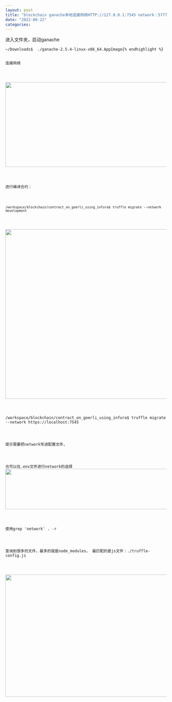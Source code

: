 ```yaml
---
layout: post
title: "blockchain ganache本地连接网络HTTP://127.0.0.1:7545 network：5777"
date: "2022-09-22"
categories: 
---
```

<p>进入文件夹，启动ganache</p>

<pre>
<code>~/Downloads$&nbsp; ./ganache-2.5.4-linux-x86_64.AppImage{% endhighlight %}

<p>连接网络</p>

<p><img height="264" src="/uploads/ckeditor/pictures/473/image-20220922171331-1.png" width="1129" /></p>

<p>进行编译合约：</p>

<p><code>/workspace/blockchain/contract_on_goerli_using_infura$ truffle migrate --network development</code></p>

<p><img height="528" src="/uploads/ckeditor/pictures/474/image-20220922172221-1.png" width="1920" /></p>

<p>/workspace/blockchain/contract_on_goerli_using_infura$ truffle migrate --network https://localhost:7545</p>

<p>提示需要把network写进配置文件，</p>

<p>也可以在.env文件进行network的选择<img height="126" src="/uploads/ckeditor/pictures/475/image-20220922173747-2.png" width="1005" /></p>

<p>使用grep &#39;network&#39; . -r</p>

<p>查询到很多的文件，最多的就是node_modules， 最匹配的是js文件：./truffle-config.js</p>

<p><img height="381" src="/uploads/ckeditor/pictures/476/image-20220922174244-1.png" width="840" /></p>

<p>&nbsp;</p>

<p>&nbsp;</p>

